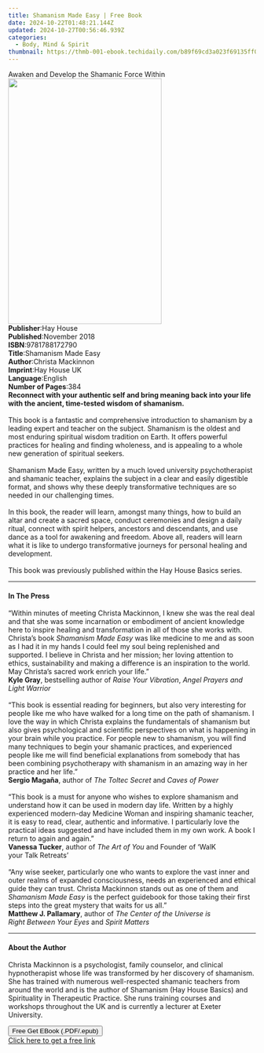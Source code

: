 ```yaml
---
title: Shamanism Made Easy | Free Book
date: 2024-10-22T01:48:21.144Z
updated: 2024-10-27T00:56:46.939Z
categories:
  - Body, Mind & Spirit
thumbnail: https://thmb-001-ebook.techidaily.com/b89f69cd3a023f69135ff04a9beaa623234300c9f58b2b45bd4337e997936718.jpg
---
```

<main id="book-container">
  <div class="flex flex-col">
    <div class="book-brief flex-1 py-6 px-4 sm:p-6 md:py-10 md:px-8">
      <!-- brief-->
      <div class="book-brief-main">
        Awaken and Develop the Shamanic Force Within
      </div>
    </div>
    <div
      class="book-meta-info flex-1 grid gap-4 col-start-1 col-end-3 row-start-1 sm:mb-6 sm:grid-cols-4 lg:gap-6 lg:col-start-2 lg:row-end-6 lg:row-span-6 lg:mb-0"
    >
      <div
        class="book-meta-info-left place-content-center mt-4 p-4 text-sm leading-6 col-start-2 col-span-2 dark:text-slate-400"
      >
        <img
          class="w-full h-500 object-cover rounded-lg sm:h-255 sm:col-span-2 lg:col-span-full"
          src="https://img-001-ebook.techidaily.com/5c09f467e6524430a8334eca2c3c9d8c6b4615d3b4ab56b27bd84a6c88cf7d9e.jpg"
          alt=""
          width="312"
          height="500"
        />
      </div>
      <div
        class="book-meta-info-right mt-2 col-start-1 row-start-2 col-span-3 self-center"
      >
        <!-- meta data  -->
        <div class="flex flex-col px-4 md:px-8">
          <div class="flex-1">
            <strong>Publisher</strong>:<span class="px-2">Hay House</span>
          </div>
          <div class="flex-1">
            <strong>Published</strong>:<span class="px-2">November 2018</span>
          </div>
          <div class="flex-1">
            <strong>ISBN</strong>:<span class="px-2">9781788172790</span>
          </div>
          <div class="flex-1">
            <strong>Title</strong>:<span class="px-2">Shamanism Made Easy</span>
          </div>
          <div class="flex-1">
            <strong>Author</strong>:<span class="px-2">Christa Mackinnon</span>
          </div>
          <div class="flex-1">
            <strong>Imprint</strong>:<span class="px-2">Hay House UK</span>
          </div>
          <div class="flex-1">
            <strong>Language</strong>:<span class="px-2">English</span>
          </div>
          <div class="flex-1">
            <strong>Number of Pages</strong>:<span class="px-2">384</span>
          </div>
        </div>
      </div>
    </div>
    <div class="book-description flex-1 py-6 px-4 sm:p-6 md:py-10 md:px-8">
      <div class="book-description-main">
        <div accordion-content="" id="description">
          <b
            >Reconnect with your authentic self and bring meaning back into your
            life with the ancient, time-tested wisdom of shamanism.</b
          ><br /><br />This book is a fantastic and comprehensive introduction
          to shamanism by a leading expert and teacher on the subject. Shamanism
          is the oldest and most enduring spiritual wisdom tradition on Earth.
          It offers powerful practices for healing and finding wholeness, and is
          appealing to a whole new generation of spiritual seekers.
          <br /><br />Shamanism Made Easy, written by a much loved university
          psychotherapist and shamanic teacher, explains the subject in a clear
          and easily digestible format, and shows why these deeply
          transformative techniques are so needed in our challenging times.
          <br /><br />In this book, the reader will learn, amongst many things,
          how to build an altar and create a sacred space, conduct ceremonies
          and design a daily ritual, connect with spirit helpers, ancestors and
          descendants, and use dance as a tool for awakening and freedom. Above
          all, readers will learn what it is like to undergo transformative
          journeys for personal healing and development. <br /><br />This book
          was previously published within the Hay House Basics series.
        </div>
        <div class="accordion-fader"></div>
      </div>
    </div>
    <div class="book-excerpts flex-1 py-6 px-4 sm:p-6 md:py-10 md:px-8">
      <!-- excerpts-->
      <div class="book-excerpts-main">
        <hr />
        <h4 class="placeholder placeholder-heading">
          <span>In The Press</span>
        </h4>
        <p>
          “Within minutes of meeting Christa Mackinnon, I knew she was the real
          deal and that she was some incarnation or embodiment of ancient
          knowledge here to inspire healing and transformation in all of those
          she works with. Christa’s book <i>Shamanism Made Easy</i> was like
          medicine to me and as soon as I had it in my hands I could feel my
          soul being replenished and supported. I believe in Christa and her
          mission; her loving attention to ethics, sustainability and making a
          difference is an inspiration to the world. May Christa’s sacred work
          enrich your life.”<br /><b>Kyle Gray</b>,
          bestselling&nbsp;author&nbsp;of&nbsp;<i>Raise Your&nbsp;Vibration</i>,
          <i>Angel Prayers&nbsp;and Light Warrior&nbsp;</i><br /><br />“This
          book is essential reading for beginners, but also very interesting for
          people like me who have walked for a long time on the path of
          shamanism. I love the way in which Christa explains the fundamentals
          of shamanism but also gives psychological and scientific perspectives
          on what is happening in your brain while you practice. For people new
          to shamanism, you will find many techniques to begin your shamanic
          practices, and experienced people like me will find beneficial
          explanations from somebody that has been combining psychotherapy with
          shamanism in an amazing way in her practice and her life.”<br /><b
            >Sergio Magaña</b
          >, author&nbsp;of <i>The&nbsp;Toltec&nbsp;Secret&nbsp;</i>and
          <i>Caves&nbsp;of Power&nbsp;</i><br /><br />“This book is a must for
          anyone who wishes to explore shamanism and understand how it can be
          used in modern day life. Written by a highly experienced modern-day
          Medicine Woman and inspiring shamanic teacher, it is easy to read,
          clear, authentic and informative. I particularly love the practical
          ideas suggested and have included them in my own work. A book I return
          to again and again.”<br /><b>Vanessa&nbsp;Tucker</b>, author&nbsp;of
          <i>The&nbsp;Art&nbsp;of You&nbsp;</i>and Founder&nbsp;of ‘WalK
          your&nbsp;Talk&nbsp;Retreats’<br /><br />“Any wise seeker,
          particularly one who wants to explore the vast inner and outer realms
          of expanded consciousness, needs an experienced and ethical guide they
          can trust. Christa Mackinnon stands out as one of them and
          <i>Shamanism Made Easy</i> is the perfect guidebook for those taking
          their first steps into the great mystery that waits for us all.”<br /><b
            >Matthew&nbsp;J. Pallamary</b
          >, author&nbsp;of
          <i
            >The&nbsp;Center&nbsp;of&nbsp;the&nbsp;Universe&nbsp;is
            Right&nbsp;Between Your&nbsp;Eyes</i
          >&nbsp;and<i> Spirit Matters</i>
        </p>
      </div>
    </div>
    <div class="book-about-author flex-1 py-6 px-4 sm:p-6 md:py-10 md:px-8">
      <!-- about author-->
      <div class="book-main-author-main">
        <hr />
        <h4 class="placeholder placeholder-heading">
          <span>About the Author</span>
        </h4>
        <p>
          Christa Mackinnon is a psychologist, family counselor, and clinical
          hypnotherapist whose life was transformed by her discovery of
          shamanism. She has trained with numerous well-respected shamanic
          teachers from around the world and is the author of Shamanism (Hay
          House Basics) and Spirituality in Therapeutic Practice. She runs
          training courses and workshops throughout the UK and is currently a
          lecturer at Exeter University.
        </p>
      </div>
    </div>
    <div class="book-free-get flex-1 py-6 px-4 sm:p-6 md:py-10 md:px-8">
      <button
        id="btn-free-get"
        class="bg-blue-500 hover:bg-blue-700 text-white font-bold py-2 px-4 rounded"
      >
        Free Get EBook (.PDF/.epub)
      </button>
      <div id="countdown-display" class="px-2 text-lg mt-2"></div>
      <a
        id="free-link"
        class="hidden bg-blue-500 hover:bg-blue-700 text-white font-bold py-2 px-4 rounded"
        href="https://www.ebooks.com/en-us/book/96261014/shamanism-made-easy/christa-mackinnon/"
        target="_blank"
        >Click here to get a free link</a
      >
    </div>
    <script>
      let countdownTime = 0;
      let countdownInterval = null;
      document
        .getElementById('btn-free-get')
        .addEventListener('click', startCountdown);
      function startCountdown() {
        countdownTime = new Date().getTime() + 60000 * 3;
        countdownInterval = setInterval(updateCountdown, 1000);
        document.getElementById('btn-free-get').disabled = true;
        document
          .getElementById('btn-free-get')
          .classList.add('bg-gray-500', 'cursor-not-allowed');
      }
      function updateCountdown() {
        let currentTime = new Date().getTime();
        let timeLeft = countdownTime - currentTime;
        let secondsLeft = Math.floor(timeLeft / 1000);
        document.getElementById('countdown-display').innerHTML =
          `Remaining time: ${secondsLeft} seconds.`;
        if (secondsLeft <= 0) {
          clearInterval(countdownInterval);
          document.getElementById('btn-free-get').classList.add('hidden');
          document.getElementById('free-link').classList.remove('hidden');
          document.getElementById('countdown-display').innerHTML = '';
        }
      }
    </script>
  </div>
</main>

<ins class="adsbygoogle"
      style="display:block"
      data-ad-client="ca-pub-7571918770474297"
      data-ad-slot="8358498916"
      data-ad-format="auto"
      data-full-width-responsive="true"></ins>
    